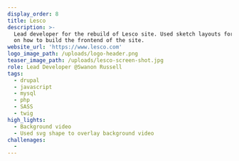 ```yaml
---
display_order: 8
title: Lesco
description: >-
  Lead developer for the rebuild of Lesco site. Used sketch layouts for a guide
  on how to build the frontend of the site.
website_url: 'https://www.lesco.com'
logo_image_path: /uploads/logo-header.png
teaser_image_path: /uploads/lesco-screen-shot.jpg
role: Lead Developer @Swanon Russell
tags:
  - drupal
  - javascript
  - mysql
  - php
  - SASS
  - twig
high_lights:
  - Background video
  - Used svg shape to overlay background video
challenages:
  -
---
```


